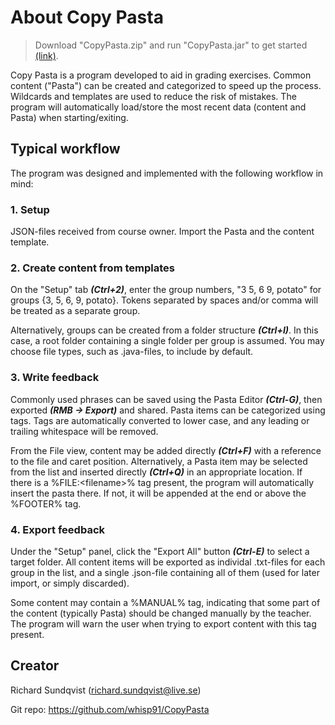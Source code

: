 # About Copy Pasta

>Download "CopyPasta.zip" and run "CopyPasta.jar" to get started  [(link)](https://github.com/whisp91/CopyPasta/raw/master/CopyPasta.zip).

Copy Pasta is a program developed to aid in grading exercises. Common content ("Pasta") can be created and categorized to speed up the process. Wildcards and templates are used to reduce the risk of mistakes. The program will automatically load/store the most recent data (content and Pasta) when starting/exiting.

 
## Typical workflow

The program was designed and implemented with the following workflow in mind:

### 1. Setup

JSON-files received from course owner. Import the Pasta and the content template.

### 2. Create content from templates

On the "Setup" tab ***(Ctrl+2)***, enter the group numbers, "3 5, 6  9, potato" for groups {3, 5, 6, 9, potato}. Tokens separated by spaces and/or comma will be treated as a separate group.

Alternatively, groups can be created from a folder structure ***(Ctrl+I)***. In this case, a root folder containing a single folder per group is assumed. You may choose file types, such as .java-files, to include by default.

### 3. Write feedback 

Commonly used phrases can be saved using the Pasta Editor ***(Ctrl-G)***, then exported ***(RMB -> Export)*** and shared. Pasta items can be categorized using tags. Tags are automatically converted to lower case, and any leading or trailing whitespace will be removed.

From the File view, content may be added directly ***(Ctrl+F)*** with a reference to the file and caret position. Alternatively, a Pasta item may be selected from the list and inserted directly ***(Ctrl+Q)*** in an appropriate location.  If there is a %FILE:\<filename\>% tag present, the program will automatically insert the pasta there. If not, it will be appended at the end or above the %FOOTER% tag.

### 4. Export feedback

Under the "Setup" panel, click the "Export All" button ***(Ctrl-E)*** to select a target folder. All content items will be exported as individal .txt-files for each group in the list, and a single .json-file containing all of them (used for later import, or simply discarded).

Some content may contain a %MANUAL% tag, indicating that some part of the content (typically Pasta) should be changed manually by the teacher. The program will warn the user when trying to export content with this tag present.
 
## Creator

Richard Sundqvist (richard.sundqvist@live.se)

Git repo: https://github.com/whisp91/CopyPasta
